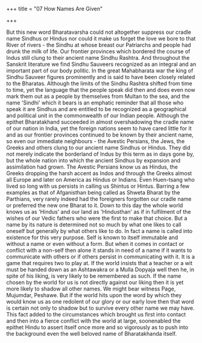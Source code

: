 +++
title = "07 How Names Are Given"

+++

But this new word Bharatavarsha could not altogether suppress our cradle name Sindhus or Hindus nor could it make us forget the love we bore to that River of rivers - the Sindhu at whose breast our Patriarchs and people had drunk the milk of life. Our frontier provinces which bordered the course of Indus still clung to their ancient name Sindhu Rashtra. And throughout the Sanskrit literature we find Sindhu Sauveers recognized as an integral and an important part of our body politic. In the great Mahabharata war the king of Sindhu Sauveer figures prominently and is said to have been closely related to the Bharatas. Although the limits of the Sindhu Rashtra shifted from time to time, yet the language that the people speak did then and does even now mark them out as a people by themselves from Multan to the sea, and the name 'Sindhi' which it bears is an emphatic reminder that all those who speak it are Sindhus and are entitled to be recognized as a geographical and political unit in the commonwealth of our Indian people. Although the epithet Bharatakhand succeeded in almost overshadowing the cradle name of our nation in India, yet the foreign nations seem to have cared little for it and as our frontier provinces continued to be known by their ancient name, so even our immediate neighbours - the Avestic Persians, the Jews, the Greeks and others clung to our ancient name Sindhus or Hindus. They did not merely indicate the borderland of Indus by this term as in days gone by, but the whole nation into which the ancient Sindhus by expansion and assimilation had grown. The Avestic Persians know us as Hindus, the Greeks dropping the harsh accent as Indos and through the Greeks almost all Europe and later on America as Hindus or Indians. Even Huen-tsang who lived so long with us persists in calling us Shintus or Hintus. Barring a few examples as that of Afganisthan being called as Shweta Bharat by the Parthians, very rarely indeed had the foreigners forgotten our cradle name or preferred the new one Bharat to it. Down to this day the whole world knows us as 'Hindus' and our land as 'Hindusthan' as if in fulfilment of the wishes of our Vedic fathers who were the first to make that choice. But a name by its nature is determined not so much by what one likes to call oneself but generally by what others like to do. In fact a name is called into existence for this very purpose. Self is known to itself immutable and without a name or even without a form. But when it comes in contact or conflict with a non-self then alone it stands in need of a name if it wants to communicate with others or if others persist in communicating with it. It is a game that requires two to play at. If the world insists that a teacher or a wit must be handed down as an Ashtawakra or a Mulla Dopyaja well then he, in spite of his liking, is very likely to be remembered as such. If the name chosen by the world for us is not directly against our liking then it is yet more likely to shadow all other names. We might bear witness Page, Mujumdar, Peshawe. But if the world hits upon the word by which they would know us as one redolent of our glory or our early love then that word is certain not only to shadow but to survive every other name we may have. This fact added to the circumstances which brought us first into contact and then into a fierce conflict with the world at large, soonenabled the epithet Hindu to assert itself once more and so vigorously as to push into the background even the well beloved name of Bharatakhanda itself. 
